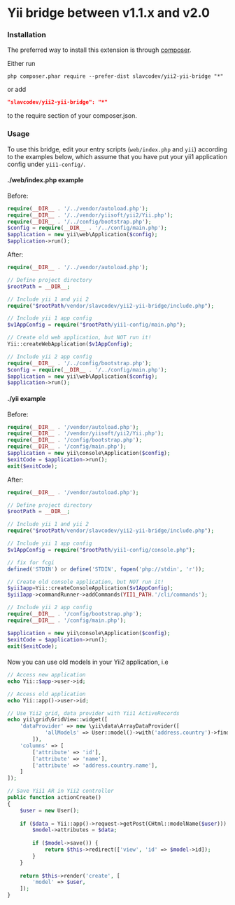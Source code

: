 Yii bridge between v1.1.x and v2.0
==================================

### Installation

The preferred way to install this extension is through [composer](http://getcomposer.org/download/).

Either run

```
php composer.phar require --prefer-dist slavcodev/yii2-yii-bridge "*"
```

or add

```json
"slavcodev/yii2-yii-bridge": "*"
```

to the require section of your composer.json.

### Usage

To use this bridge, edit your entry scripts (`web/index.php` and `yii`) according to the examples below, which assume that you have put your yii1 application config under `yii1-config/`.

#### ./web/index.php example

Before:

```php
require(__DIR__ . '/../vendor/autoload.php');
require(__DIR__ . '/../vendor/yiisoft/yii2/Yii.php');
require(__DIR__ . '/../config/bootstrap.php');
$config = require(__DIR__ . '/../config/main.php');
$application = new yii\web\Application($config);
$application->run();
```

After:

```php
require(__DIR__ . '/../vendor/autoload.php');

// Define project directory
$rootPath = __DIR__;

// Include yii 1 and yii 2
require("$rootPath/vendor/slavcodev/yii2-yii-bridge/include.php");

// Include yii 1 app config
$v1AppConfig = require("$rootPath/yii1-config/main.php");

// Create old web application, but NOT run it!
Yii::createWebApplication($v1AppConfig);

// Include yii 2 app config
require(__DIR__ . '/../config/bootstrap.php');
$config = require(__DIR__ . '/../config/main.php');
$application = new yii\web\Application($config);
$application->run();
```

#### ./yii example

Before:

```php
require(__DIR__ . '/vendor/autoload.php');
require(__DIR__ . '/vendor/yiisoft/yii2/Yii.php');
require(__DIR__ . '/config/bootstrap.php');
require(__DIR__ . '/config/main.php');
$application = new yii\console\Application($config);
$exitCode = $application->run();
exit($exitCode);
```

After:

```php
require(__DIR__ . '/vendor/autoload.php');

// Define project directory
$rootPath = __DIR__;

// Include yii 1 and yii 2
require("$rootPath/vendor/slavcodev/yii2-yii-bridge/include.php");

// Include yii 1 app config
$v1AppConfig = require("$rootPath/yii1-config/console.php");

// fix for fcgi
defined('STDIN') or define('STDIN', fopen('php://stdin', 'r'));

// Create old console application, but NOT run it!
$yii1app=Yii::createConsoleApplication($v1AppConfig);
$yii1app->commandRunner->addCommands(YII1_PATH.'/cli/commands');

// Include yii 2 app config
require(__DIR__ . '/config/bootstrap.php');
require(__DIR__ . '/config/main.php');

$application = new yii\console\Application($config);
$exitCode = $application->run();
exit($exitCode);
```

####

Now you can use old models in your Yii2 application, i.e

```php
// Access new application
echo Yii::$app->user->id;

// Access old application
echo Yii::app()->user->id;

// Use Yii2 grid, data provider with Yii1 ActiveRecords
echo yii\grid\GridView::widget([
    'dataProvider' => new \yii\data\ArrayDataProvider([
            'allModels' => User::model()->with('address.country')->findAll(),
        ]),
    'columns' => [
        ['attribute' => 'id'],
        ['attribute' => 'name'],
        ['attribute' => 'address.country.name'],
    ]
]);

// Save Yii1 AR in Yii2 controller
public function actionCreate()
{
    $user = new User();
    
    if ($data = Yii::app()->request->getPost(CHtml::modelName($user))) {
        $model->attributes = $data;
        
        if ($model->save()) {
            return $this->redirect(['view', 'id' => $model->id]);
        }
    }
    
    return $this->render('create', [
        'model' => $user,
    ]);
}
```
